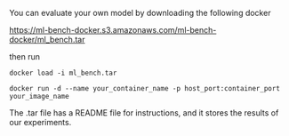 You can evaluate your own model by downloading the following docker 

https://ml-bench-docker.s3.amazonaws.com/ml-bench-docker/ml_bench.tar

then run

`docker load -i ml_bench.tar`

`docker run -d --name your_container_name -p host_port:container_port your_image_name`

The .tar file has a README file for instructions, and it stores the results of our experiments.
